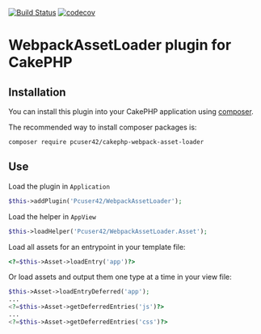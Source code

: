 [![Build Status](https://travis-ci.org/pcuser42/cakephp-webpack-asset-loader.svg?branch=main)](https://travis-ci.org/pcuser42/cakephp-webpack-asset-loader)
[![codecov](https://codecov.io/gh/pcuser42/cakephp-webpack-asset-loader/branch/master/graph/badge.svg)](https://codecov.io/gh/pcuser42/cakephp-webpack-asset-loader)

# WebpackAssetLoader plugin for CakePHP

## Installation

You can install this plugin into your CakePHP application using [composer](https://getcomposer.org).

The recommended way to install composer packages is:

```
composer require pcuser42/cakephp-webpack-asset-loader
```

## Use

Load the plugin in `Application`

```php
$this->addPlugin('Pcuser42/WebpackAssetLoader');
```


Load the helper in `AppView`

```php
$this->loadHelper('Pcuser42/WebpackAssetLoader.Asset');
```

Load all assets for an entrypoint in your template file:

```php
<?=$this->Asset->loadEntry('app')?>
```

Or load assets and output them one type at a time in your view file:

```php
$this->Asset->loadEntryDeferred('app');
...
<?=$this->Asset->getDeferredEntries('js')?>
...
<?=$this->Asset->getDeferredEntries('css')?>
